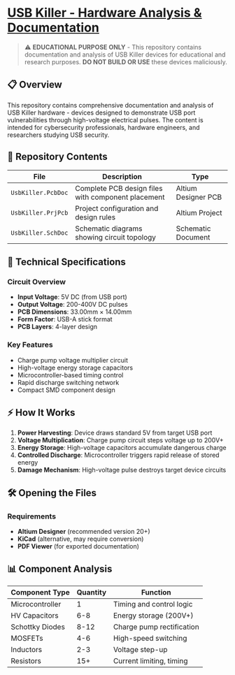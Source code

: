 # [USB Killer - Hardware Analysis & Documentation](https://hashnode.com/draft/682ce1edf2f43eb73713406b)

> ⚠️ **EDUCATIONAL PURPOSE ONLY** - This repository contains documentation and analysis of USB Killer devices for educational and research purposes. **DO NOT BUILD OR USE** these devices maliciously.

## 📋 Overview

This repository contains comprehensive documentation and analysis of USB Killer hardware - devices designed to demonstrate USB port vulnerabilities through high-voltage electrical pulses. The content is intended for cybersecurity professionals, hardware engineers, and researchers studying USB security.

## 📁 Repository Contents

| File | Description | Type |
|------|-------------|------|
| `UsbKiller.PcbDoc` | Complete PCB design files with component placement | Altium Designer PCB |
| `UsbKiller.PrjPcb` | Project configuration and design rules | Altium Project |
| `UsbKiller.SchDoc` | Schematic diagrams showing circuit topology | Schematic Document |

## 🔧 Technical Specifications

### Circuit Overview
- **Input Voltage**: 5V DC (from USB port)
- **Output Voltage**: 200-400V DC pulses
- **PCB Dimensions**: 33.00mm × 14.00mm
- **Form Factor**: USB-A stick format
- **PCB Layers**: 4-layer design

### Key Features
- Charge pump voltage multiplier circuit  
- High-voltage energy storage capacitors
- Microcontroller-based timing control
- Rapid discharge switching network
- Compact SMD component design

## ⚡ How It Works

1. **Power Harvesting**: Device draws standard 5V from target USB port
2. **Voltage Multiplication**: Charge pump circuit steps voltage up to 200V+
3. **Energy Storage**: High-voltage capacitors accumulate dangerous charge
4. **Controlled Discharge**: Microcontroller triggers rapid release of stored energy
5. **Damage Mechanism**: High-voltage pulse destroys target device circuits

## 🛠️ Opening the Files

### Requirements
- **Altium Designer** (recommended version 20+)
- **KiCad** (alternative, may require conversion)
- **PDF Viewer** (for exported documentation)

## 📊 Component Analysis

| Component Type | Quantity | Function |
|----------------|----------|----------|
| Microcontroller | 1 | Timing and control logic |
| HV Capacitors | 6-8 | Energy storage (200V+) |
| Schottky Diodes | 8-12 | Charge pump rectification |
| MOSFETs | 4-6 | High-speed switching |
| Inductors | 2-3 | Voltage step-up |
| Resistors | 15+ | Current limiting, timing |
